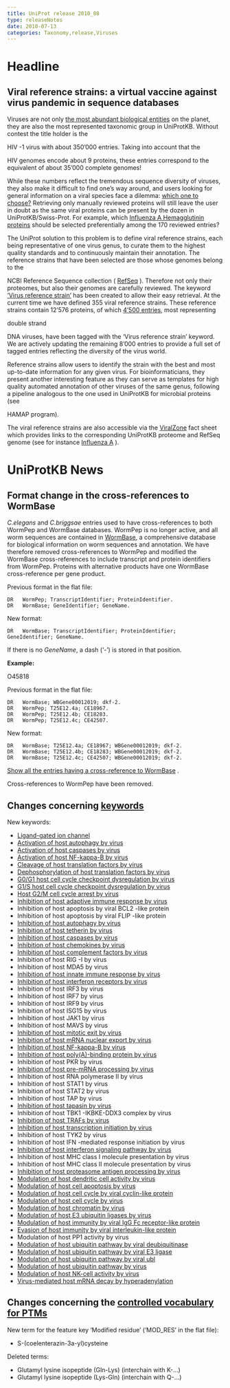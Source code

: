 ```yaml
---
title: UniProt release 2010_08
type: releaseNotes
date: 2010-07-13
categories: Taxonomy,release,Viruses
---
```


# Headline

## Viral reference strains: a virtual vaccine against virus pandemic in sequence databases

Viruses are not only [the most abundant biological entities](http://www.ncbi.nlm.nih.gov/pubmed/17853907) on the planet, they are also the most represented taxonomic group in UniProtKB. Without contest the title holder is the

HIV -1 virus with about 350’000 entries. Taking into account that the

HIV genomes encode about 9 proteins, these entries correspond to the equivalent of about 35’000 complete genomes!

While these numbers reflect the tremendous sequence diversity of viruses, they also make it difficult to find one’s way around, and users looking for general information on a viral species face a dilemma: [which one to choose?](http://i.dailymail.co.uk/i/pix/2009/08/07/article-0-05FBBC14000005DC-25_634x682.jpg) Retrieving only manually reviewed proteins will still leave the user in doubt as the same viral proteins can be present by the dozen in UniProtKB/Swiss-Prot. For example, which [Influenza A Hemagglutinin proteins](http://www.uniprot.org/uniprotkb?query=organism3A%22influenza+a+virus%22+AND+reviewed:yes+AND+name:Hemagglutinin) should be selected preferentially among the 170 reviewed entries?

The UniProt solution to this problem is to define viral reference strains, each being representative of one virus genus, to curate them to the highest quality standards and to continuously maintain their annotation. The reference strains that have been selected are those whose genomes belong to the

NCBI Reference Sequence collection ( [RefSeq](http://www.ncbi.nlm.nih.gov/RefSeq/) ). Therefore not only their proteomes, but also their genomes are carefully reviewed. The keyword [‘Virus reference strain’](http://www.uniprot.org/keywords/KW-1019) has been created to allow their easy retrieval. At the current time we have defined 355 viral reference strains. These reference strains contain 12’576 proteins, of which [4’500 entries](http://www.uniprot.org/uniprotkb?query=keyword%3A%22Virus+reference+strain+%5BKW-1019%5D%22), most representing

double strand

DNA viruses, have been tagged with the ‘Virus reference strain’ keyword. We are actively updating the remaining 8’000 entries to provide a full set of tagged entries reflecting the diversity of the virus world.

Reference strains allow users to identify the strain with the best and most up-to-date information for any given virus. For bioinformaticians, they present another interesting feature as they can serve as templates for high quality automated annotation of other viruses of the same genus, following a pipeline analogous to the one used in UniProtKB for microbial proteins (see

HAMAP program).

The viral reference strains are also accessible via the [ViralZone](http://viralzone.expasy.org/) fact sheet which provides links to the corresponding UniProtKB proteome and RefSeq genome (see for instance [Influenza A](http://viralzone.expasy.org/all_by_species/6.html) ).

# UniProtKB News

## Format change in the cross-references to WormBase

_C.elegans_ and _C.briggsae_ entries used to have cross-references to both WormPep and WormBase databases. WormPep is no longer active, and all worm sequences are contained in [WormBase](http://www.wormbase.org), a comprehensive database for biological information on worm sequences and annotation. We have therefore removed cross-references to WormPep and modified the WormBase cross-references to include transcript and protein identifiers from WormPep. Proteins with alternative products have one WormBase cross-reference per gene product.

Previous format in the flat file:

    DR   WormPep; TranscriptIdentifier; ProteinIdentifier.
    DR   WormBase; GeneIdentifier; GeneName.

New format:

    DR   WormBase; TranscriptIdentifier; ProteinIdentifier; GeneIdentifier; GeneName.

If there is no _GeneName_, a dash (‘-’) is stored in that position.

**Example:**

O45818

Previous format in the flat file:

    DR   WormBase; WBGene00012019; dkf-2.
    DR   WormPep; T25E12.4a; CE18967.
    DR   WormPep; T25E12.4b; CE18283.
    DR   WormPep; T25E12.4c; CE42507.

New format:

    DR   WormBase; T25E12.4a; CE18967; WBGene00012019; dkf-2.
    DR   WormBase; T25E12.4b; CE18283; WBGene00012019; dkf-2.
    DR   WormBase; T25E12.4c; CE42507; WBGene00012019; dkf-2.

[Show all the entries having a cross-reference to WormBase](http://www.uniprot.org/uniprotkb?query=database:wormbase) .

Cross-references to WormPep have been removed.

## Changes concerning [keywords](https://ftp.uniprot.org/pub/databases/uniprot/current_release/knowledgebase/complete/docs/keywlist)

New keywords:

- [Ligand-gated ion channel](http://www.uniprot.org/keywords/KW-1071)
- [Activation of host autophagy by virus](http://www.uniprot.org/keywords/KW-1072)
- [Activation of host caspases by virus](http://www.uniprot.org/keywords/KW-1073)
- [Activation of host NF-kappa-B by virus](http://www.uniprot.org/keywords/KW-1074)
- [Cleavage of host translation factors by virus](http://www.uniprot.org/keywords/KW-1075)
- [Dephosphorylation of host translation factors by virus](http://www.uniprot.org/keywords/KW-1076)
- [G0/G1 host cell cycle checkpoint dysregulation by virus](http://www.uniprot.org/keywords/KW-1077)
- [G1/S host cell cycle checkpoint dysregulation by virus](http://www.uniprot.org/keywords/KW-1078)
- [Host G2/M cell cycle arrest by virus](http://www.uniprot.org/keywords/KW-1079)
- [Inhibition of host adaptive immune response by virus](http://www.uniprot.org/keywords/KW-1080)
- Inhibition of host apoptosis by viral BCL2 -like protein
- Inhibition of host apoptosis by viral FLIP -like protein
- [Inhibition of host autophagy by virus](http://www.uniprot.org/keywords/KW-1083)
- [Inhibition of host tetherin by virus](http://www.uniprot.org/keywords/KW-1084)
- [Inhibition of host caspases by virus](http://www.uniprot.org/keywords/KW-1085)
- [Inhibition of host chemokines by virus](http://www.uniprot.org/keywords/KW-1086)
- [Inhibition of host complement factors by virus](http://www.uniprot.org/keywords/KW-1087)
- Inhibition of host RIG -I by virus
- Inhibition of host MDA5 by virus
- [Inhibition of host innate immune response by virus](http://www.uniprot.org/keywords/KW-1090)
- [Inhibition of host interferon receptors by virus](http://www.uniprot.org/keywords/KW-1091)
- Inhibition of host IRF3 by virus
- Inhibition of host IRF7 by virus
- Inhibition of host IRF9 by virus
- Inhibition of host ISG15 by virus
- Inhibition of host JAK1 by virus
- Inhibition of host MAVS by virus
- [Inhibition of host mitotic exit by virus](http://www.uniprot.org/keywords/KW-1098)
- [Inhibition of host mRNA nuclear export by virus](http://www.uniprot.org/keywords/KW-1099)
- [Inhibition of host NF-kappa-B by virus](http://www.uniprot.org/keywords/KW-1100)
- [Inhibition of host poly(A)-binding protein by virus](http://www.uniprot.org/keywords/KW-1101)
- Inhibition of host PKR by virus
- [Inhibition of host pre-mRNA processing by virus](http://www.uniprot.org/keywords/KW-1103)
- Inhibition of host RNA polymerase II by virus
- Inhibition of host STAT1 by virus
- Inhibition of host STAT2 by virus
- Inhibition of host TAP by virus
- [Inhibition of host tapasin by virus](http://www.uniprot.org/keywords/KW-1108)
- Inhibition of host TBK1 -IKBKE-DDX3 complex by virus
- [Inhibition of host TRAFs by virus](http://www.uniprot.org/keywords/KW-1110)
- [Inhibition of host transcription initiation by virus](http://www.uniprot.org/keywords/KW-1111)
- Inhibition of host TYK2 by virus
- Inhibition of host IFN -mediated response initiation by virus
- [Inhibition of host interferon signaling pathway by virus](http://www.uniprot.org/keywords/KW-1114)
- Inhibition of host MHC class I molecule presentation by virus
- Inhibition of host MHC class II molecule presentation by virus
- [Inhibition of host proteasome antigen processing by virus](http://www.uniprot.org/keywords/KW-1117)
- [Modulation of host dendritic cell activity by virus](http://www.uniprot.org/keywords/KW-1118)
- [Modulation of host cell apoptosis by virus](http://www.uniprot.org/keywords/KW-1119)
- [Modulation of host cell cycle by viral cyclin-like protein](http://www.uniprot.org/keywords/KW-1120)
- [Modulation of host cell cycle by virus](http://www.uniprot.org/keywords/KW-1121)
- [Modulation of host chromatin by virus](http://www.uniprot.org/keywords/KW-1122)
- [Modulation of host E3 ubiquitin ligases by virus](http://www.uniprot.org/keywords/KW-1123)
- [Modulation of host immunity by viral IgG Fc receptor-like protein](http://www.uniprot.org/keywords/KW-1124)
- [Evasion of host immunity by viral interleukin-like protein](http://www.uniprot.org/keywords/KW-1125)
- Modulation of host PP1 activity by virus
- [Modulation of host ubiquitin pathway by viral deubiquitinase](http://www.uniprot.org/keywords/KW-1127)
- [Modulation of host ubiquitin pathway by viral E3 ligase](http://www.uniprot.org/keywords/KW-1128)
- [Modulation of host ubiquitin pathway by viral ubl](http://www.uniprot.org/keywords/KW-1129)
- [Modulation of host ubiquitin pathway by virus](http://www.uniprot.org/keywords/KW-1130)
- [Modulation of host NK-cell activity by virus](http://www.uniprot.org/keywords/KW-1131)
- [Virus-mediated host mRNA decay by hyperadenylation](http://www.uniprot.org/keywords/KW-1132)

## Changes concerning the [controlled vocabulary for PTMs](https://ftp.uniprot.org/pub/databases/uniprot/current_release/knowledgebase/complete/docs/ptmlist)

New term for the feature key ‘Modified residue’ (‘MOD_RES’ in the flat file):

- S-(coelenterazin-3a-yl)cysteine

Deleted terms:

- Glutamyl lysine isopeptide (Gln-Lys) (interchain with K-...)
- Glutamyl lysine isopeptide (Lys-Gln) (interchain with Q-...)
